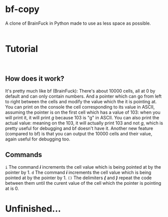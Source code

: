 # bf-copy
A clone of BrainFuck in Python made to use as less space as possible.
<br>
<br>
# Tutorial
<br>

## How does it work?
It's pretty much like bf (BrainFuck):
There's about 10000 cells, all at 0 by default and can only contain numbers.
And a pointer which can go from left to right between the cells and modify the value which the it is pointing at.
You can print on the console the cell corresponding to its value in ASCII, assuming the pointer is on the first cell which has a value of 103: when you will print it, it will print *g* because 103 is "g" in ASCII. You can also print the actual value: meaning on the 103, it will actually print 103 and not *g*, which is pretty useful for debugging and bf doesn't have it. Another new feature (compared to bf) is that you can output the 10000 cells and their value, again useful for debugging too.
<br>

## Commands
```i```
The command ***i*** increments the cell value which is being pointed at by the pointer by 1.
```d```
The command ***i*** increments the cell value which is being pointed at by the pointer by 1.
```()```
The delimiters ***(*** and ***)*** repeat the code between them until the curent value of the cell which the pointer is pointing at is 0.

# Unfinished...
